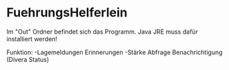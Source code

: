 # FuehrungsHelferlein

Im "Out" Ordner befindet sich das Programm.
Java JRE muss dafür installiert werden!

Funktion:
-Lagemeldungen Erinnerungen
-Stärke Abfrage Benachrichtigung (Divera Status)
 
